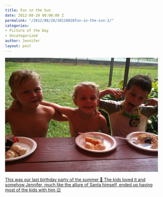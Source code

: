 ```yaml
---
title: Fun in the Sun
date: 2012-08-20 00:00:00 Z
permalink: "/2012/08/20/20120820fun-in-the-sun-2/"
categories:
- Picture of the Day
- Uncategorized
author: Jennifer
layout: post
---
```


[<img alt="20120820-210140.jpg" class="alignnone size-full" src="/assets/images/Fun-in-the-Sun/1345496499000-missing.jpg" />](http://www.flickr.com/photos/jenniferandJennifers_photos/sets/72157631201634882/)

[This was our last birthday party of the summer 🙂 The kids loved it and somehow Jennifer, much like the allure of Santa himself, ended up having most of the kids with him 😉](http://www.flickr.com/photos/jenniferandJennifers_photos/sets/72157631201634882/)
